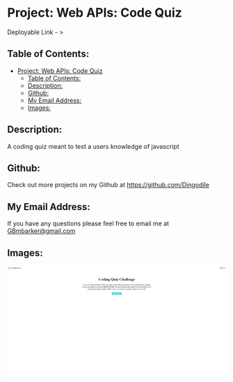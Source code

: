 # Project: Web APIs: Code Quiz

  Deployable Link - > 


## Table of Contents: 
- [Project: Web APIs: Code Quiz](#project-web-apis-code-quiz)
  - [Table of Contents:](#table-of-contents)
  - [Description:](#description)
  - [Github:](#github)
  - [My Email Address:](#my-email-address)
  - [Images:](#images)



## Description:
A coding quiz meant to test a users knowledge of javascript

## Github: 
Check out more projects on my Github at https://github.com/DingodiIe

## My Email Address:
If you have any questions please feel free to email me at GBmbarker@gmail.com


## Images:

![Project Screenshot](./Assets/siteLaunch.png)

